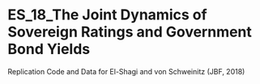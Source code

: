 # ES_18_The Joint Dynamics of Sovereign Ratings and Government Bond Yields
 Replication Code and Data for El-Shagi and von Schweinitz (JBF, 2018)
